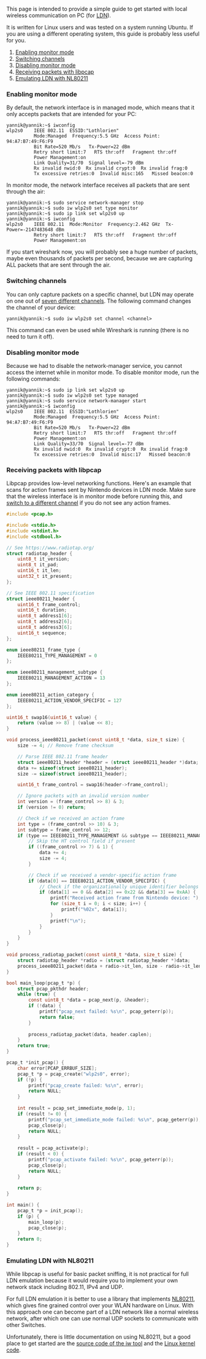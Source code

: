This page is intended to provide a simple guide to get started with local wireless communication on PC (for [LDN](LDN-Protocol)).

It is written for Linux users and was tested on a system running Ubuntu. If you are using a different operating system, this guide is probably less useful for you.

1. [Enabling monitor mode](#enabling-monitor-mode)
2. [Switching channels](#switching-channels)
3. [Disabling monitor mode](#disabling-monitor-mode)
4. [Receiving packets with libpcap](#receiving-packets-with-libpcap)
5. [Emulating LDN with NL80211](#emulating-ldn-with-nl80211)

### Enabling monitor mode
By default, the network interface is in managed mode, which means that it only accepts packets that are intended for your PC:

```console
yannik@yannik:~$ iwconfig
wlp2s0    IEEE 802.11  ESSID:"Lothlorien"  
          Mode:Managed  Frequency:5.5 GHz  Access Point: 94:A7:B7:49:F6:F9   
          Bit Rate=520 Mb/s   Tx-Power=22 dBm   
          Retry short limit:7   RTS thr:off   Fragment thr:off
          Power Management:on
          Link Quality=31/70  Signal level=-79 dBm  
          Rx invalid nwid:0  Rx invalid crypt:0  Rx invalid frag:0
          Tx excessive retries:0  Invalid misc:165   Missed beacon:0
```

In monitor mode, the network interface receives all packets that are sent through the air:

```console
yannik@yannik:~$ sudo service network-manager stop
yannik@yannik:~$ sudo iw wlp2s0 set type monitor
yannik@yannik:~$ sudo ip link set wlp2s0 up
yannik@yannik:~$ iwconfig
wlp2s0    IEEE 802.11  Mode:Monitor  Frequency:2.462 GHz  Tx-Power=-2147483648 dBm   
          Retry short limit:7   RTS thr:off   Fragment thr:off
          Power Management:on
```

If you start wireshark now, you will probably see a huge number of packets, maybe even thousands of packets per second, because we are capturing ALL packets that are sent through the air.

### Switching channels
You can only capture packets on a specific channel, but LDN may operate on one out of [seven different channels](LDN-Protocol#wlan-channels). The following command changes the channel of your device:

```console
yannik@yannik:~$ sudo iw wlp2s0 set channel <channel>
```

This command can even be used while Wireshark is running (there is no need to turn it off).

### Disabling monitor mode
Because we had to disable the network-manager service, you cannot access the internet while in monitor mode. To disable monitor mode, run the following commands:

```console
yannik@yannik:~$ sudo ip link set wlp2s0 up
yannik@yannik:~$ sudo iw wlp2s0 set type managed
yannik@yannik:~$ sudo service network-manager start
yannik@yannik:~$ iwconfig
wlp2s0    IEEE 802.11  ESSID:"Lothlorien"  
          Mode:Managed  Frequency:5.5 GHz  Access Point: 94:A7:B7:49:F6:F9   
          Bit Rate=520 Mb/s   Tx-Power=22 dBm   
          Retry short limit:7   RTS thr:off   Fragment thr:off
          Power Management:on
          Link Quality=33/70  Signal level=-77 dBm  
          Rx invalid nwid:0  Rx invalid crypt:0  Rx invalid frag:0
          Tx excessive retries:0  Invalid misc:17   Missed beacon:0
```

### Receiving packets with libpcap
Libpcap provides low-level networking functions. Here's an example that scans for action frames sent by Nintendo devices in LDN mode. Make sure that the wireless interface is in monitor mode before running this, and [switch to a different channel](#switching-channels) if you do not see any action frames.

```c
#include <pcap.h>

#include <stdio.h>
#include <stdint.h>
#include <stdbool.h>

// See https://www.radiotap.org/
struct radiotap_header {
    uint8_t it_version;
    uint8_t it_pad;
    uint16_t it_len;
    uint32_t it_present;
};

// See IEEE 802.11 specification
struct ieee80211_header {
    uint16_t frame_control;
    uint16_t duration;
    uint8_t address1[6];
    uint8_t address2[6];
    uint8_t address3[6];
    uint16_t sequence;
};

enum ieee80211_frame_type {
    IEEE80211_TYPE_MANAGEMENT = 0
};

enum ieee80211_management_subtype {
    IEEE80211_MANAGEMENT_ACTION = 13
};

enum ieee80211_action_category {
    IEEE80211_ACTION_VENDOR_SPECIFIC = 127
};

uint16_t swap16(uint16_t value) {
    return (value >> 8) | (value << 8);
}

void process_ieee80211_packet(const uint8_t *data, size_t size) {
    size -= 4; // Remove frame checksum

    // Parse IEEE 802.11 frame header
    struct ieee80211_header *header = (struct ieee80211_header *)data;
    data += sizeof(struct ieee80211_header);
    size -= sizeof(struct ieee80211_header);

    uint16_t frame_control = swap16(header->frame_control);

    // Ignore packets with an invalid version number
    int version = (frame_control >> 8) & 3;
    if (version != 0) return;

    // Check if we received an action frame
    int type = (frame_control >> 10) & 3;
    int subtype = frame_control >> 12;
    if (type == IEEE80211_TYPE_MANAGEMENT && subtype == IEEE80211_MANAGEMENT_ACTION) {
        // Skip the HT control field if present
        if ((frame_control >> 7) & 1) {
            data += 4;
            size -= 4;
        }

        // Check if we received a vendor-specific action frame
        if (data[0] == IEEE80211_ACTION_VENDOR_SPECIFIC) {
            // Check if the organizationally unique identifier belongs to Nintendo
            if (data[1] == 0 && data[2] == 0x22 && data[3] == 0xAA) {
                printf("Received action frame from Nintendo device: ");
                for (size_t i = 0; i < size; i++) {
                    printf("%02x", data[i]);
                }
                printf("\n");
            }
        }
    }
}

void process_radiotap_packet(const uint8_t *data, size_t size) {
    struct radiotap_header *radio = (struct radiotap_header *)data;
    process_ieee80211_packet(data + radio->it_len, size - radio->it_len);
}

bool main_loop(pcap_t *p) {
    struct pcap_pkthdr header;
    while (true) {
        const uint8_t *data = pcap_next(p, &header);
        if (!data) {
            printf("pcap_next failed: %s\n", pcap_geterr(p));
            return false;
        }
        
        process_radiotap_packet(data, header.caplen);
    }
    return true;
}

pcap_t *init_pcap() {
    char error[PCAP_ERRBUF_SIZE];
    pcap_t *p = pcap_create("wlp2s0", error);
    if (!p) {
        printf("pcap_create failed: %s\n", error);
        return NULL;
    }
    
    int result = pcap_set_immediate_mode(p, 1);
    if (result != 0) {
        printf("pcap_set_immediate_mode failed: %s\n", pcap_geterr(p));
        pcap_close(p);
        return NULL;
    }
    
    result = pcap_activate(p);
    if (result < 0) {
        printf("pcap_activate failed: %s\n", pcap_geterr(p));
        pcap_close(p);
        return NULL;
    }
    
    return p;
}

int main() {
    pcap_t *p = init_pcap();
    if (p) {
        main_loop(p);
        pcap_close(p);
    }
    return 0;
}
```

### Emulating LDN with NL80211
While libpcap is useful for basic packet sniffing, it is not practical for full LDN emulation because it would require you to implement your own network stack including 802.11, IPv4 and UDP.

For full LDN emulation it is better to use a library that implements [NL80211](https://wireless.wiki.kernel.org/en/developers/documentation/nl80211), which gives fine grained control over your WLAN hardware on Linux. With this approach one can become part of a LDN network like a normal wireless network, after which one can use normal UDP sockets to communicate with other Switches.

Unfortunately, there is little documentation on using NL80211, but a good place to get started are the [source code of the iw tool](https://git.kernel.org/pub/scm/linux/kernel/git/jberg/iw.git) and the [Linux kernel code](https://github.com/torvalds/linux/blob/master/net/wireless/nl80211.c).